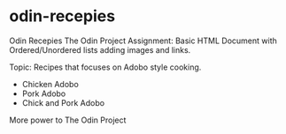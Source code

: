 # odin-recepies
Odin Recepies
The Odin Project Assignment: Basic HTML Document with Ordered/Unordered lists adding images and links.

Topic: Recipes that focuses on Adobo style cooking.
* Chicken Adobo
* Pork Adobo
* Chick and Pork Adobo

More power to The Odin Project
